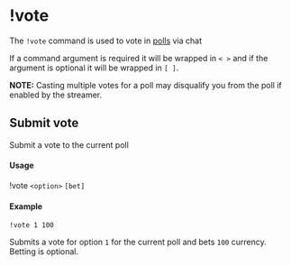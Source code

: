 # !vote
The `!vote` command is used to vote in [polls](/account/polls) via chat

If a command argument is required it will be wrapped in `< >` and if the argument is optional it will be wrapped in `[ ]`.

**NOTE:** Casting multiple votes for a poll may disqualify you from the poll if enabled by the streamer.

## Submit vote
Submit a vote to the current poll

#### Usage
!vote `<option>` `[bet]`

#### Example
    !vote 1 100

Submits a vote for option `1` for the current poll and bets `100` currency. Betting is optional.
